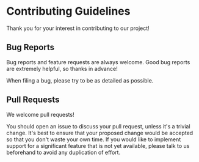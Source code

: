 # Contributing Guidelines

Thank you for your interest in contributing to our project!

## Bug Reports

Bug reports and feature requests are always welcome. Good bug reports are extremely helpful, so thanks in advance!

When filing a bug, please try to be as detailed as possible.

## Pull Requests

We welcome pull requests!

You should open an issue to discuss your pull request, unless it's a trivial change. It's best to ensure that your proposed change would be accepted so that you don't waste your own time. If you would like to implement support for a significant feature that is not yet available, please talk to us beforehand to avoid any duplication of effort.

